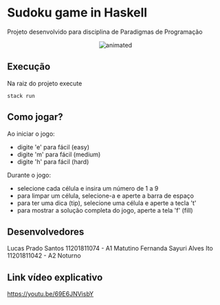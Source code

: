 # Sudoku game in Haskell

Projeto desenvolvido para disciplina de Paradigmas de Programação

<p align="center">
  <img src="https://media.giphy.com/media/v1.Y2lkPTc5MGI3NjExMzIwZWpibXdvbmE1Z2NxaXMxdjVjZTg4M211NWtsbHR3MWt3ZnVvZSZlcD12MV9pbnRlcm5hbF9naWZfYnlfaWQmY3Q9Zw/teyK5k7YbW9AqnORqn/giphy.gif" alt="animated" />
</p>

## Execução

Na raiz do projeto execute

```shell
stack run
```

## Como jogar?
Ao iniciar o jogo: 
- digite 'e' para fácil (easy)
- digite 'm' para fácil (medium)
- digite 'h' para fácil (hard)

Durante o jogo:
- selecione cada célula e insira um número de 1 a 9
- para limpar um célula, selecione-a e aperte a barra de espaço
- para ter uma dica (tip), selecione uma célula e aperte a tecla 't'
- para mostrar a solução completa do jogo, aperte a tela 'f' (fill)

## Desenvolvedores

Lucas Prado Santos        11201811074 - A1 Matutino
Fernanda Sayuri Alves Ito 11201811042 - A2 Noturno

## Link vídeo explicativo
https://youtu.be/69E6JNVisbY

